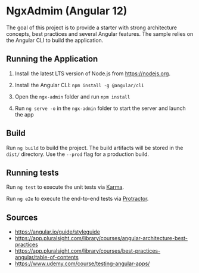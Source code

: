# NgxAdmim (Angular 12)

The goal of this project is to provide a starter with strong architecture concepts, best practices and several Angular features. The sample relies on the Angular CLI to build the application. 

## Running the Application

1. Install the latest LTS version of Node.js from https://nodejs.org.

1. Install the Angular CLI: `npm install -g @angular/cli`

1. Open the `ngx-admin` folder and run `npm install`

1. Run `ng serve -o` in the `ngx-admin` folder to start the server and launch the app

## Build

Run `ng build` to build the project. The build artifacts will be stored in the `dist/` directory. Use the `--prod` flag for a production build.

## Running tests

Run `ng test` to execute the unit tests via [Karma](https://karma-runner.github.io).

Run `ng e2e` to execute the end-to-end tests via [Protractor](http://www.protractortest.org/).

## Sources

* https://angular.io/guide/styleguide
* https://app.pluralsight.com/library/courses/angular-architecture-best-practices
* https://app.pluralsight.com/library/courses/best-practices-angular/table-of-contents
* https://www.udemy.com/course/testing-angular-apps/
